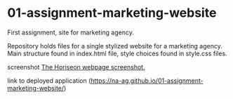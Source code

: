 # 01-assignment-marketing-website
First assignment, site for marketing agency. 

Repository holds files for a single stylized website for a marketing agency. 
Main structure found in index.html file, style choices found in style.css files.

screenshot [The Horiseon webpage screenshot.](./Assets/01-html-css-git-homework-demo.png)

link to deployed application (https://na-ag.github.io/01-assignment-marketing-website/)


